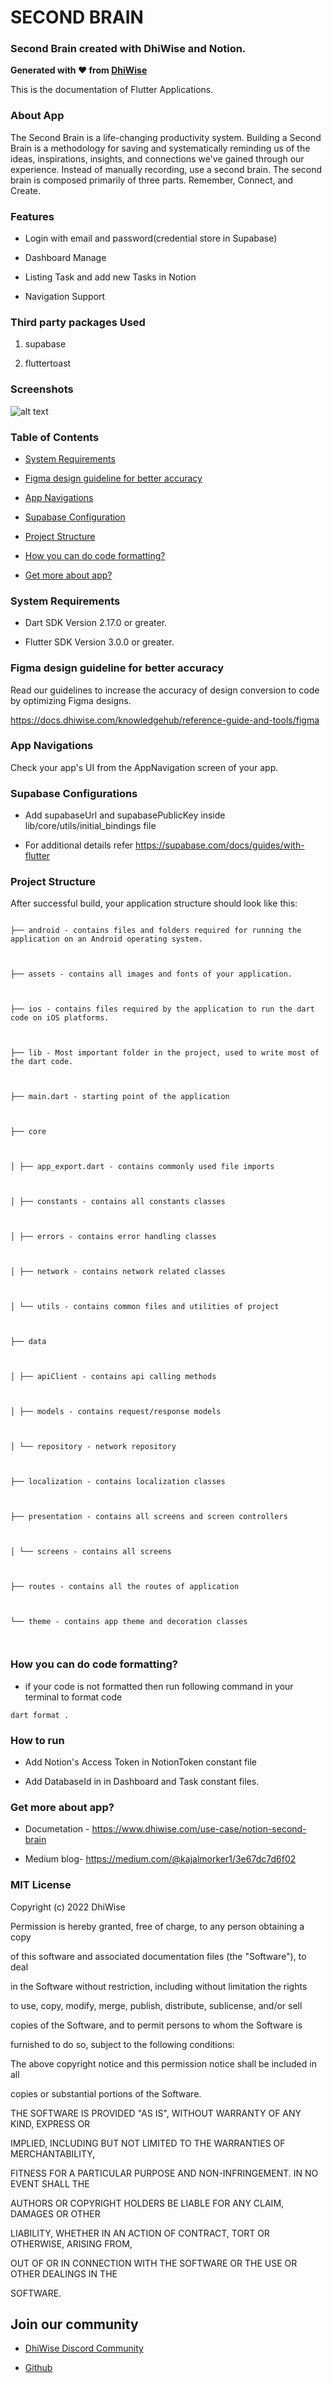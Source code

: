   

# SECOND BRAIN

  

  

<div>

  

<h3  align="left">Second Brain created with DhiWise and Notion.</h1>

  

<strong>

  

Generated with ❤️ from [DhiWise](https://www.dhiwise.com)

  

</strong>

  

<p>

  

This is the documentation of Flutter Applications.

  

</p>

  

</div>

  
  

### About App

The Second Brain is a life-changing productivity system. Building a Second Brain is a methodology for saving and systematically reminding us of the ideas, inspirations, insights, and connections we've gained through our experience. Instead of manually recording, use a second brain. The second brain is composed primarily of three parts. Remember, Connect, and Create.

  

### Features

- Login with email and password(credential store in Supabase)

- Dashboard Manage

- Listing Task and add new Tasks in Notion

- Navigation Support

  

### Third party packages Used

1. supabase

2. fluttertoast

  

### Screenshots

![alt text](https://global-uploads.webflow.com/618fa90c201104b94458e1fb/6322b58f53248d56d30448c7_Second-brain.svg)

  
  

### Table of Contents

  

- [System Requirements](#system-requirements)

  

- [Figma design guideline for better accuracy](#figma-design-guideline-for-better-accuracy)

  

- [App Navigations](#app-navigations)

  

- [Supabase Configuration](#supabase-configuration)

  

- [Project Structure](#project-structure)

  

- [How you can do code formatting?](#how-you-can-do-code-formatting)

- [Get more about app?](#get-more-about-app)

  

  

### System Requirements

  

- Dart SDK Version 2.17.0 or greater.

- Flutter SDK Version 3.0.0 or greater.

  

  

### Figma design guideline for better accuracy

  

  

Read our guidelines to increase the accuracy of design conversion to code by optimizing Figma designs.

  

https://docs.dhiwise.com/knowledgehub/reference-guide-and-tools/figma

  

  

### App Navigations

  

Check your app's UI from the AppNavigation screen of your app.

  

  

### Supabase Configurations

  

  

- Add supabaseUrl and supabasePublicKey inside lib/core/utils/initial_bindings file

  

- For additional details refer https://supabase.com/docs/guides/with-flutter

  

### Project Structure

  

  

After successful build, your application structure should look like this:

  

  

```

├── android - contains files and folders required for running the application on an Android operating system.

  

├── assets - contains all images and fonts of your application.

  

├── ios - contains files required by the application to run the dart code on iOS platforms.

  

├── lib - Most important folder in the project, used to write most of the dart code.

  

├── main.dart - starting point of the application

  

├── core

  

│ ├── app_export.dart - contains commonly used file imports

  

│ ├── constants - contains all constants classes

  

│ ├── errors - contains error handling classes

  

│ ├── network - contains network related classes

  

│ └── utils - contains common files and utilities of project

  

├── data

  

│ ├── apiClient - contains api calling methods

  

│ ├── models - contains request/response models

  

│ └── repository - network repository

  

├── localization - contains localization classes

  

├── presentation - contains all screens and screen controllers

  

│ └── screens - contains all screens

  

├── routes - contains all the routes of application

  

└── theme - contains app theme and decoration classes

  
```

  

  
  

### How you can do code formatting?

  

  

- if your code is not formatted then run following command in your terminal to format code

  

```
dart format .
```

### How to run

- Add Notion's Access Token in NotionToken constant file

- Add DatabaseId in in Dashboard and Task constant files.

  
  

### Get more about app?

- Documetation - https://www.dhiwise.com/use-case/notion-second-brain

- Medium blog- https://medium.com/@kajalmorker1/3e67dc7d6f02

  
  
  

### MIT License

  

Copyright (c) 2022 DhiWise

  

Permission is hereby granted, free of charge, to any person obtaining a copy

of this software and associated documentation files (the "Software"), to deal

in the Software without restriction, including without limitation the rights

to use, copy, modify, merge, publish, distribute, sublicense, and/or sell

copies of the Software, and to permit persons to whom the Software is

furnished to do so, subject to the following conditions:

  

The above copyright notice and this permission notice shall be included in all

copies or substantial portions of the Software.

  

THE SOFTWARE IS PROVIDED "AS IS", WITHOUT WARRANTY OF ANY KIND, EXPRESS OR

IMPLIED, INCLUDING BUT NOT LIMITED TO THE WARRANTIES OF MERCHANTABILITY,

FITNESS FOR A PARTICULAR PURPOSE AND NON-INFRINGEMENT. IN NO EVENT SHALL THE

AUTHORS OR COPYRIGHT HOLDERS BE LIABLE FOR ANY CLAIM, DAMAGES OR OTHER

LIABILITY, WHETHER IN AN ACTION OF CONTRACT, TORT OR OTHERWISE, ARISING FROM,

OUT OF OR IN CONNECTION WITH THE SOFTWARE OR THE USE OR OTHER DEALINGS IN THE

SOFTWARE.

  

## Join our community

  

- [DhiWise Discord Community](https://discord.gg/hTuNauNjyJ)

- [Github](https://github.com/DhiWise)
